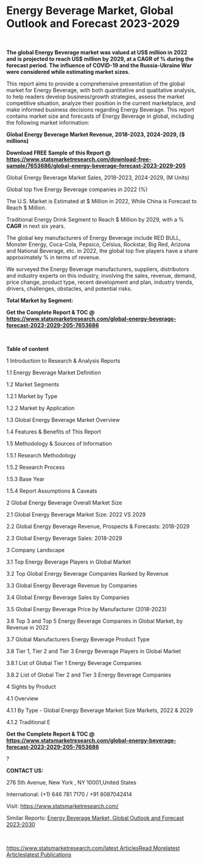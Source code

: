 <h1>Energy Beverage Market, Global Outlook and Forecast 2023-2029</h1><br/><p><strong>The global Energy Beverage market was valued at US$ million in 2022 and is projected to reach US$ million by 2029, at a <strong>CAGR</strong> of % during the forecast period. The influence of COVID-19 and the Russia-Ukraine War were considered while estimating market sizes.</strong></p>
 
 
 
 <p>This report aims to provide a comprehensive presentation of the global market for Energy Beverage, with both quantitative and qualitative analysis, to help readers develop business/growth strategies, assess the market competitive situation, analyze their position in the current marketplace, and make informed business decisions regarding Energy Beverage. This report contains market size and forecasts of Energy Beverage in global, including the following market information:</p>
 
 
 
 <p><strong>Global Energy Beverage Market Revenue, 2018-2023, 2024-2029, ($ millions)</strong></p>
 
 
 
 <p><strong>Download FREE Sample of this Report @ <a href="https://www.statsmarketresearch.com/download-free-sample/7653686/global-energy-beverage-forecast-2023-2029-205">https://www.statsmarketresearch.com/download-free-sample/7653686/global-energy-beverage-forecast-2023-2029-205</a></strong></p>
 
 
 
 <p>Global Energy Beverage Market Sales, 2018-2023, 2024-2029, (M Units)</p>
 
 
 
 <p>Global top five Energy Beverage companies in 2022 (%)</p>
 
 
 
 <p>The U.S. Market is Estimated at $ Million in 2022, While China is Forecast to Reach $ Million.</p>
 
 
 
 <p>Traditional Energy Drink Segment to Reach $ Million by 2029, with a % <strong>CAGR</strong> in next six years.</p>
 
 
 
 <p>The global key manufacturers of Energy Beverage include RED BULL, Monster Energy, Coca-Cola, Pepsico, Celsius, Rockstar, Big Red, Arizona and National Beverage, etc. in 2022, the global top five players have a share approximately % in terms of revenue.</p>
 
 
 
 <p>We surveyed the Energy Beverage manufacturers, suppliers, distributors and industry experts on this industry, involving the sales, revenue, demand, price change, product type, recent development and plan, industry trends, drivers, challenges, obstacles, and potential risks.</p>
 
 
 
 <p><strong>Total Market by Segment:</strong></p>
 
 
 
 <div><b>Get the Complete Report & TOC @ <a href="https://www.statsmarketresearch.com/global-energy-beverage-forecast-2023-2029-205-7653686">https://www.statsmarketresearch.com/global-energy-beverage-forecast-2023-2029-205-7653686</a></b></div>
 
 
 
 <p><br />
 
 <b>Table of content</b></p>
 
 
 
 <p>1 Introduction to Research & Analysis Reports<br />
 
 1.1 Energy Beverage Market Definition<br />
 
 1.2 Market Segments<br />
 
 1.2.1 Market by Type<br />
 
 1.2.2 Market by Application<br />
 
 1.3 Global Energy Beverage Market Overview<br />
 
 1.4 Features & Benefits of This Report<br />
 
 1.5 Methodology & Sources of Information<br />
 
 1.5.1 Research Methodology<br />
 
 1.5.2 Research Process<br />
 
 1.5.3 Base Year<br />
 
 1.5.4 Report Assumptions & Caveats<br />
 
 2 Global Energy Beverage Overall Market Size<br />
 
 2.1 Global Energy Beverage Market Size: 2022 VS 2029<br />
 
 2.2 Global Energy Beverage Revenue, Prospects & Forecasts: 2018-2029<br />
 
 2.3 Global Energy Beverage Sales: 2018-2029<br />
 
 3 Company Landscape<br />
 
 3.1 Top Energy Beverage Players in Global Market<br />
 
 3.2 Top Global Energy Beverage Companies Ranked by Revenue<br />
 
 3.3 Global Energy Beverage Revenue by Companies<br />
 
 3.4 Global Energy Beverage Sales by Companies<br />
 
 3.5 Global Energy Beverage Price by Manufacturer (2018-2023)<br />
 
 3.6 Top 3 and Top 5 Energy Beverage Companies in Global Market, by Revenue in 2022<br />
 
 3.7 Global Manufacturers Energy Beverage Product Type<br />
 
 3.8 Tier 1, Tier 2 and Tier 3 Energy Beverage Players in Global Market<br />
 
 3.8.1 List of Global Tier 1 Energy Beverage Companies<br />
 
 3.8.2 List of Global Tier 2 and Tier 3 Energy Beverage Companies<br />
 
 4 Sights by Product<br />
 
 4.1 Overview<br />
 
 4.1.1 By Type - Global Energy Beverage Market Size Markets, 2022 & 2029<br />
 
 4.1.2 Traditional E</p>
 
 
 
 <div><b>Get the Complete Report & TOC @ <a href="https://www.statsmarketresearch.com/global-energy-beverage-forecast-2023-2029-205-7653686">https://www.statsmarketresearch.com/global-energy-beverage-forecast-2023-2029-205-7653686</a></b></div>
 
 
 
 <p>? </p>
 
 
 
 <p><b>CONTACT US:</b><br />
 
 276 5th Avenue, New York , NY 10001,United States<br />
 
 International: (+1) 646 781 7170 / +91 8087042414<br />
 
 Visit: <a href="https://www.statsmarketresearch.com/">https://www.statsmarketresearch.com/</a><br />
 
 Similar Reports: <a href="https://www.statsmarketresearch.com/global-energy-beverage-forecast-2023-2029-205-7653686">Energy Beverage Market, Global Outlook and Forecast 2023-2030</a><br />
 
 <br />
 
 <a href="https://gyeongbokgung.com">https://www.statsmarketresearch.com/</a><a href="https://hallyeomaritime.com">latest Articles</a><a href="https://jingwansa.com">Read More</a><a href="https://nguoiviet.jp/">latest Articles</a><a href="https://www.intelmarketresearch.com/">latest Publications</a></p>